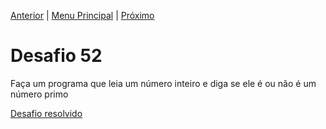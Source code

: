 [Anterior](Desafio051.md) | [Menu Principal](/README.md/) | [Próximo](Desafio053.md)  

# Desafio 52  
  
Faça um programa que leia um número inteiro e diga se ele é ou não é um número primo

[Desafio resolvido](/Desafios/desafio052.py/)